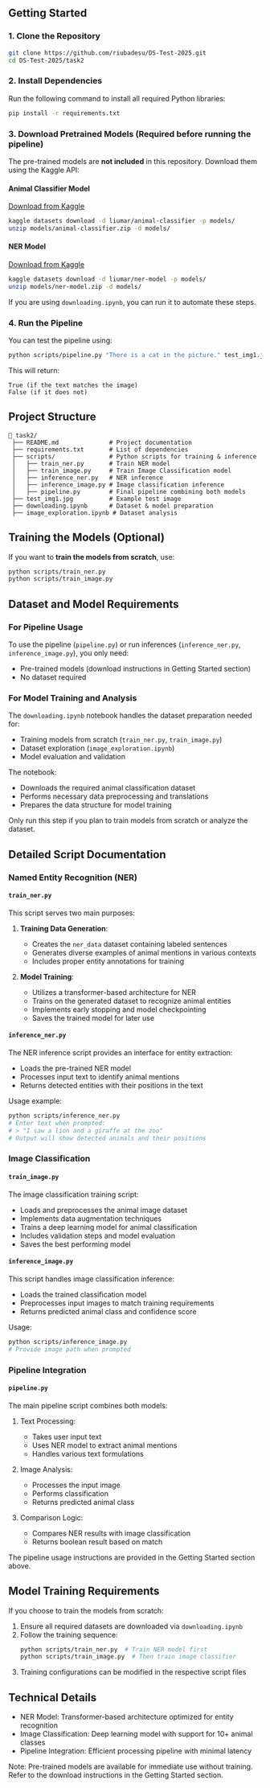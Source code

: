 ## Getting Started
### 1. Clone the Repository
```bash
git clone https://github.com/riubadesu/DS-Test-2025.git
cd DS-Test-2025/task2
```

### 2. Install Dependencies
Run the following command to install all required Python libraries:
```bash
pip install -r requirements.txt
```

### 3. Download Pretrained Models (Required before running the pipeline)
The pre-trained models are **not included** in this repository. Download them using the Kaggle API:

#### Animal Classifier Model
[Download from Kaggle](https://www.kaggle.com/datasets/liumar/animal-classifier)
```bash
kaggle datasets download -d liumar/animal-classifier -p models/
unzip models/animal-classifier.zip -d models/
```

#### NER Model
[Download from Kaggle](https://www.kaggle.com/datasets/liumar/ner-model)
```bash
kaggle datasets download -d liumar/ner-model -p models/
unzip models/ner-model.zip -d models/
```

If you are using `downloading.ipynb`, you can run it to automate these steps.

### 4. Run the Pipeline
You can test the pipeline using:
```bash
python scripts/pipeline.py "There is a cat in the picture." test_img1.jpg
```
This will return:
```
True (if the text matches the image)
False (if it does not)
```

## Project Structure
```
📂 task2/
 ├── README.md              # Project documentation
 ├── requirements.txt       # List of dependencies
 ├── scripts/               # Python scripts for training & inference
 │   ├── train_ner.py       # Train NER model
 │   ├── train_image.py     # Train Image Classification model
 │   ├── inference_ner.py   # NER inference
 │   ├── inference_image.py # Image classification inference
 │   ├── pipeline.py        # Final pipeline combining both models
 ├── test_img1.jpg          # Example test image
 ├── downloading.ipynb      # Dataset & model preparation
 ├── image_exploration.ipynb # Dataset analysis
```

## Training the Models (Optional)
If you want to **train the models from scratch**, use:
```bash
python scripts/train_ner.py
python scripts/train_image.py
```

## Dataset and Model Requirements

### For Pipeline Usage
To use the pipeline (`pipeline.py`) or run inferences (`inference_ner.py`, `inference_image.py`), you only need:
- Pre-trained models (download instructions in Getting Started section)
- No dataset required

### For Model Training and Analysis
The `downloading.ipynb` notebook handles the dataset preparation needed for:
- Training models from scratch (`train_ner.py`, `train_image.py`)
- Dataset exploration (`image_exploration.ipynb`)
- Model evaluation and validation

The notebook:
- Downloads the required animal classification dataset
- Performs necessary data preprocessing and translations
- Prepares the data structure for model training

Only run this step if you plan to train models from scratch or analyze the dataset.

## Detailed Script Documentation

### Named Entity Recognition (NER)

#### `train_ner.py`
This script serves two main purposes:
1. **Training Data Generation**:
   - Creates the `ner_data` dataset containing labeled sentences
   - Generates diverse examples of animal mentions in various contexts
   - Includes proper entity annotations for training

2. **Model Training**:
   - Utilizes a transformer-based architecture for NER
   - Trains on the generated dataset to recognize animal entities
   - Implements early stopping and model checkpointing
   - Saves the trained model for later use

#### `inference_ner.py`
The NER inference script provides an interface for entity extraction:
- Loads the pre-trained NER model
- Processes input text to identify animal mentions
- Returns detected entities with their positions in the text

Usage example:
```bash
python scripts/inference_ner.py
# Enter text when prompted:
# > "I saw a lion and a giraffe at the zoo"
# Output will show detected animals and their positions
```

### Image Classification

#### `train_image.py`
The image classification training script:
- Loads and preprocesses the animal image dataset
- Implements data augmentation techniques
- Trains a deep learning model for animal classification
- Includes validation steps and model evaluation
- Saves the best performing model

#### `inference_image.py`
This script handles image classification inference:
- Loads the trained classification model
- Preprocesses input images to match training requirements
- Returns predicted animal class and confidence score

Usage:
```bash
python scripts/inference_image.py
# Provide image path when prompted
```

### Pipeline Integration

#### `pipeline.py`
The main pipeline script combines both models:
1. Text Processing:
   - Takes user input text
   - Uses NER model to extract animal mentions
   - Handles various text formulations

2. Image Analysis:
   - Processes the input image
   - Performs classification
   - Returns predicted animal class

3. Comparison Logic:
   - Compares NER results with image classification
   - Returns boolean result based on match

The pipeline usage instructions are provided in the Getting Started section above.

## Model Training Requirements
If you choose to train the models from scratch:
1. Ensure all required datasets are downloaded via `downloading.ipynb`
2. Follow the training sequence:
   ```bash
   python scripts/train_ner.py  # Train NER model first
   python scripts/train_image.py  # Then train image classifier
   ```
3. Training configurations can be modified in the respective script files

## Technical Details
- NER Model: Transformer-based architecture optimized for entity recognition
- Image Classification: Deep learning model with support for 10+ animal classes
- Pipeline Integration: Efficient processing pipeline with minimal latency

Note: Pre-trained models are available for immediate use without training. 
Refer to the download instructions in the Getting Started section.

